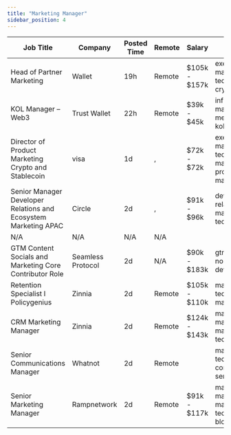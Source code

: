 ```yaml
---
title: "Marketing Manager"
sidebar_position: 4
---
```


| Job Title | Company | Posted Time | Remote | Salary | Tags | Apply Link |
|-----------|---------|-------------|--------|--------|------|------------|
| Head of Partner Marketing | Wallet | 19h | Remote | $105k - $157k | executive, marketing, non tech, blockchain, crypto | [Apply](https://web3.career/head-of-partner-marketing-wallet/104749) |
| KOL Manager – Web3 | Trust Wallet | 22h | Remote | $39k - $45k | influencer marketing, social media, non tech, kol, marketing | [Apply](https://web3.career/kol-manager-web3-trustwallet/104746) |
| Director of Product Marketing Crypto and Stablecoin | visa | 1d | , | $72k - $72k | executive, marketing, non tech, product manager, product marketing | [Apply](https://web3.career/director-of-product-marketing-for-crypto-and-stablecoin-visa/104720) |
| Senior Manager Developer Relations and Ecosystem Marketing APAC | Circle | 2d | , | $91k - $96k | developer relations, dev, marketing, non tech, senior | [Apply](https://web3.career/senior-manager-developer-relations-and-ecosystem-marketing-apac-circle/104663) |
| N/A | N/A | N/A | N/A |  |  | [Apply](https://web3.career/metana) |
| GTM Content Socials and Marketing Core Contributor Role | Seamless Protocol | 2d | N/A | $90k - $183k | gtm, marketing, non tech, crypto, defi | [Apply](https://web3.career/gtm-content-socials-and-marketing-core-contributor-role-seamless/104651) |
| Retention Specialist I Policygenius | Zinnia | 2d | Remote | $105k - $110k | marketing, non tech, product manager, remote | [Apply](https://web3.career/retention-specialist-i-policygenius-zinnia/97588) |
| CRM Marketing Manager | Zinnia | 2d | Remote | $124k - $143k | marketing manager, crm, marketing, non tech, remote | [Apply](https://web3.career/crm-marketing-manager-zinnia/98977) |
| Senior Communications Manager | Whatnot | 2d | Remote |  | marketing, non tech, pr, communications, senior | [Apply](https://web3.career/senior-communications-manager-whatnot/104620) |
| Senior Marketing Manager | Rampnetwork | 2d | Remote | $91k - $117k | marketing manager, marketing, non tech, senior, blockchain | [Apply](https://web3.career/senior-marketing-manager-rampnetwork/104616) |
